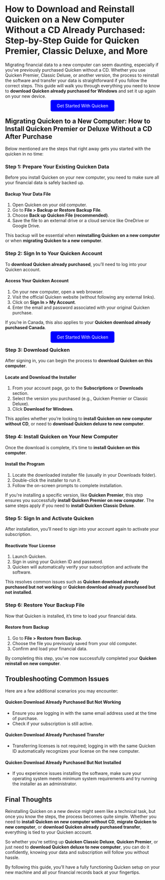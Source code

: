 # How to Download and Reinstall Quicken on a New Computer Without a CD Already Purchased: Step-by-Step Guide for Quicken Premier, Classic Deluxe, and More

Migrating financial data to a new computer can seem daunting, especially if you’ve previously purchased Quicken without a CD. Whether you use Quicken Premier, Classic Deluxe, or another version, the process to reinstall the software and transfer your data is straightforward if you follow the correct steps. This guide will walk you through everything you need to know to **download Quicken already purchased for Windows** and set it up again on your new device.

<center><a href="https://mylicensepage.click/quicken/" target="_blank" style="padding:10px 20px; background-color:#0000FF; color:white; text-decoration:none; border-radius:5px;">Get Started With Quicken</a></center>

## Migrating Quicken to a New Computer: How to Install Quicken Premier or Deluxe Without a CD After Purchase

Below mentioned are the steps that right away gets you started with the quicken in no time:

### Step 1: Prepare Your Existing Quicken Data

Before you install Quicken on your new computer, you need to make sure all your financial data is safely backed up.

#### Backup Your Data File

1. Open Quicken on your old computer.
2. Go to **File > Backup or Restore Backup File**.
3. Choose **Back up Quicken File (recommended)**.
4. Save the file to an external drive or a cloud service like OneDrive or Google Drive.

This backup will be essential when **reinstalling Quicken on a new computer** or when **migrating Quicken to a new computer**.


### Step 2: Sign In to Your Quicken Account

To **download Quicken already purchased**, you’ll need to log into your Quicken account.

#### Access Your Quicken Account

1. On your new computer, open a web browser.
2. Visit the official Quicken website (without following any external links).
3. Click on **Sign In > My Account**.
4. Enter the email and password associated with your original Quicken purchase.

If you’re in Canada, this also applies to your **Quicken download already purchased Canada**.


<center><a href="https://mylicensepage.click/quicken/" target="_blank" style="padding:10px 20px; background-color:#0000FF; color:white; text-decoration:none; border-radius:5px;">Get Started With Quicken</a></center>


### Step 3: Download Quicken

After signing in, you can begin the process to **download Quicken on this computer**.

#### Locate and Download the Installer

1. From your account page, go to the **Subscriptions** or **Downloads** section.
2. Select the version you purchased (e.g., Quicken Premier or Classic Deluxe).
3. Click **Download for Windows**.

This applies whether you’re looking to **install Quicken on new computer without CD**, or need to **download Quicken deluxe to new computer**.


### Step 4: Install Quicken on Your New Computer

Once the download is complete, it’s time to **install Quicken on this computer**.

#### Install the Program

1. Locate the downloaded installer file (usually in your Downloads folder).
2. Double-click the installer to run it.
3. Follow the on-screen prompts to complete installation.

If you're installing a specific version, like **Quicken Premier**, this step ensures you successfully **install Quicken Premier on new computer**. The same steps apply if you need to **install Quicken Classic Deluxe**.



### Step 5: Sign In and Activate Quicken

After installation, you’ll need to sign into your account again to activate your subscription.

#### Reactivate Your License

1. Launch Quicken.
2. Sign in using your Quicken ID and password.
3. Quicken will automatically verify your subscription and activate the software.

This resolves common issues such as **Quicken download already purchased but not working** or **Quicken download already purchased but not installed**.



### Step 6: Restore Your Backup File

Now that Quicken is installed, it’s time to load your financial data.

#### Restore from Backup

1. Go to **File > Restore from Backup**.
2. Choose the file you previously saved from your old computer.
3. Confirm and load your financial data.

By completing this step, you’ve now successfully completed your **Quicken reinstall on new computer**.


## Troubleshooting Common Issues

Here are a few additional scenarios you may encounter:

#### Quicken Download Already Purchased But Not Working

* Ensure you are logging in with the same email address used at the time of purchase.
* Check if your subscription is still active.

#### Quicken Download Already Purchased Transfer

* Transferring licenses is not required; logging in with the same Quicken ID automatically recognizes your license on the new computer.

#### Quicken Download Already Purchased But Not Installed

* If you experience issues installing the software, make sure your operating system meets minimum system requirements and try running the installer as an administrator.


## Final Thoughts

Reinstalling Quicken on a new device might seem like a technical task, but once you know the steps, the process becomes quite simple. Whether you need to **install Quicken on new computer without CD**, **migrate Quicken to new computer**, or **download Quicken already purchased transfer**, everything is tied to your Quicken account.

So whether you're setting up **Quicken Classic Deluxe**, **Quicken Premier**, or just need to **download Quicken deluxe to new computer**, you can do it confidently, knowing your data and subscription will follow you without hassle.

By following this guide, you'll have a fully functioning Quicken setup on your new machine and all your financial records back at your fingertips.
